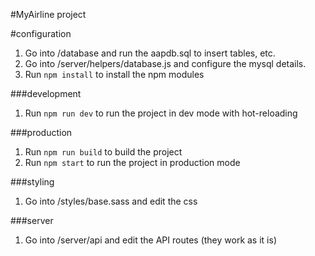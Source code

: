 #MyAirline project

#configuration
1. Go into /database and run the aapdb.sql to insert tables, etc.
2. Go into /server/helpers/database.js and configure the mysql details.
3. Run `npm install` to install the npm modules

###development
1. Run `npm run dev` to run the project in dev mode with hot-reloading

###production
1. Run `npm run build` to build the project
2. Run `npm start` to run the project in production mode

###styling
1. Go into /styles/base.sass and edit the css

###server
1. Go into /server/api and edit the API routes (they work as it is)
